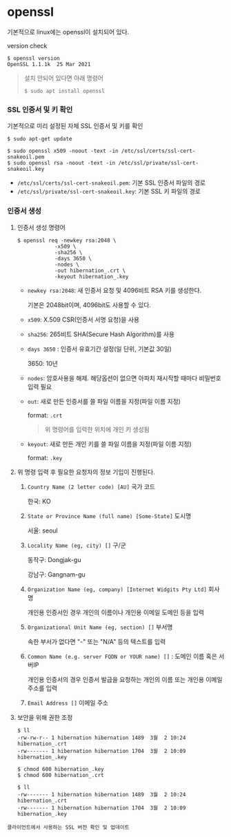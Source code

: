 # openssl



기본적으로 linux에는 openssl이 설치되어 있다.

version check

```
$ openssl version
OpenSSL 1.1.1k  25 Mar 2021
```

> 설치 안되어 있다면 아래 명령어
>
> ```
> $ sudo apt install openssl
> ```



### SSL 인증서 및 키 확인

 기본적으로 미리 설정된 자체 SSL 인증서 및 키를 확인

```
$ sudo apt-get update
```



```
$ sudo openssl x509 -noout -text -in /etc/ssl/certs/ssl-cert-snakeoil.pem
$ sudo openssl rsa -noout -text -in /etc/ssl/private/ssl-cert-snakeoil.key
```

- `/etc/ssl/certs/ssl-cert-snakeoil.pem`: 기본 SSL 인증서 파일의 경로
- `/etc/ssl/private/ssl-cert-snakeoil.key`: 기본 SSL 키 파일의 경로



### 인증서 생성

1. 인증서 생성 명령어

   

   ```
   $ openssl req -newkey rsa:2048 \
               -x509 \
               -sha256 \
               -days 3650 \
               -nodes \
               -out hibernation_.crt \
               -keyout hibernation_.key
   ```

   - `newkey rsa:2048`: 새 인증서 요청 및 4096비트 RSA 키를 생성한다.

     기본은 2048bit이며, 4096bit도 사용할 수 있다.

   - `x509`:  X.509 CSR(인증서 서명 요청)을 사용

   - `sha256`:  265비트 SHA(Secure Hash Algorithm)를 사용

   - `days 3650` : 인증서 유효기간 설정(일 단위, 기본값 30일)

     3650: 10년

   - `nodes`: 암호사용을 해제. 해당옵션이 없으면 아파치 재시작할 때마다 비밀번호 입력 필요

   - `out`: 새로 만든 인증서를 쓸 파일 이름을 지정(파일 이름 지정)

     format: `.crt`

     > 위 명령어를 입력한 위치에 개인 키 생성됨

   - `keyout`: 새로 만든 개인 키를 쓸 파일 이름을 지정(파일 이름 지정)

     format: `.key`

2. 위 명령 입력 후 필요한 요청자의 정보 기입이 진행된다.

   1. `Country Name (2 letter code) [AU]` 국가 코드 

      한국: KO

   2. `State or Province Name (full name) [Some-State]` 도시명

      서울: seoul

   3. `Locality Name (eg, city) []` 구/군

      동작구: Dongjak-gu

      강남구: Gangnam-gu

   4. `Organization Name (eg, company) [Internet Widgits Pty Ltd]` 회사명

      개인용 인증서인 경우 개인의 이름이나 개인용 이메일 도메인 등을 입력

   5. `Organizational Unit Name (eg, section) []` 부서명

      속한 부서가 없다면 "-" 또는 "N/A" 등의 텍스트를 입력

   6. `Common Name (e.g. server FQDN or YOUR name) []` :  도메인 이름 혹은 서버IP

      개인용 인증서의 경우 인증서 발급을 요청하는 개인의 이름 또는 개인용 이메일 주소를 입력

   7. `Email Address []` 이메일 주소

3. 보안을 위해 권한 조정

   ```
   $ ll
   -rw-rw-r-- 1 hibernation hibernation 1489  3월  2 10:24 hibernation_.crt
   -rw------- 1 hibernation hibernation 1704  3월  2 10:09 hibernation_.key
   ```

   ```
   $ chmod 600 hibernation_.key
   $ chmod 600 hibernation_.crt
   ```

   ```
   $ ll
   -rw------- 1 hibernation hibernation 1489  3월  2 10:24 hibernation_.crt
   -rw------- 1 hibernation hibernation 1704  3월  2 10:09 hibernation_.key
   ```

   







```
클라이언트에서 사용하는 SSL 버전 확인 및 업데이트
```

